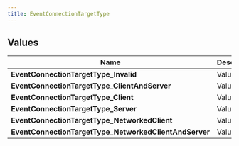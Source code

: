 ```yaml
---
title: EventConnectionTargetType
---
```


## Values

| Name | Description |
| ---- | ----------- |
| **EventConnectionTargetType\_Invalid** | Value: **0** |
| **EventConnectionTargetType\_ClientAndServer** | Value: **1** |
| **EventConnectionTargetType\_Client** | Value: **2** |
| **EventConnectionTargetType\_Server** | Value: **3** |
| **EventConnectionTargetType\_NetworkedClient** | Value: **4** |
| **EventConnectionTargetType\_NetworkedClientAndServer** | Value: **5** |

